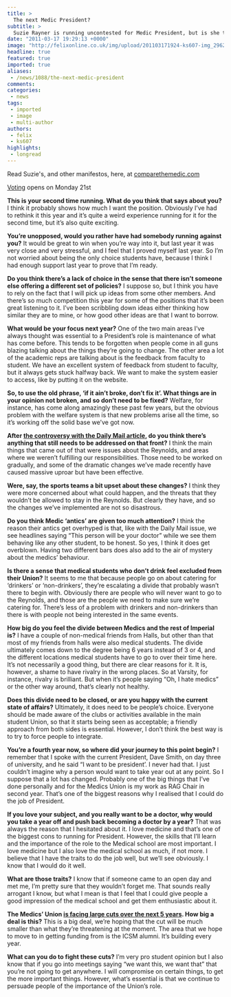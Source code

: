 ```yaml
---
title: >
  The next Medic President?
subtitle: >
  Suzie Rayner is running uncontested for Medic President, but is she the right person for the position?
date: "2011-03-17 19:29:13 +0000"
image: "http://felixonline.co.uk/img/upload/201103171924-ks607-img_2962.jpg"
headline: true
featured: true
imported: true
aliases:
 - /news/1088/the-next-medic-president
comments:
categories:
 - news
tags:
 - imported
 - image
 - multi-author
authors:
 - felix
 - ks607
highlights:
 - longread
---
```


Read Suzie's, and other manifestos, here, at [comparethemedic.com](http://comparethemedic.com)

[Voting](http://www.union.ic.ac.uk/vote) opens on Monday 21st

__This is your second time running. What do you think that says about you?__
 I think it probably shows how much I want the position. Obviously I’ve had to rethink it this year and it’s quite a weird experience running for it for the second time, but it’s also quite exciting.

__You’re unopposed, would you rather have had somebody running against you?__
 It would be great to win when you’re way into it, but last year it was very close and very stressful, and I feel that I proved myself last year. So I’m not worried about being the only choice students have, because I think I had enough support last year to prove that I’m ready.

__Do you think there’s a lack of choice in the sense that there isn’t someone else offering a different set of policies?__
 I suppose so, but I think you have to rely on the fact that I will pick up ideas from some other members. And there’s so much competition this year for some of the positions that it’s been great listening to it. I’ve been scribbling down ideas either thinking how similar they are to mine, or how good other ideas are that I want to borrow.

__What would be your focus next year?__
 One of the two main areas I’ve always thought was essential to a President’s role is maintenance of what has come before. This tends to be forgotten when people come in all guns blazing talking about the things they’re going to change. The other area a lot of the academic reps are talking about is the feedback from faculty to student. We have an excellent system of feedback from student to faculty, but it always gets stuck halfway back. We want to make the system easier to access, like by putting it on the website.

__So, to use the old phrase, ‘if it ain’t broke, don’t fix it’. What things are in your opinion not broken, and so don’t need to be fixed?__
 Welfare, for instance, has come along amazingly these past few years, but the obvious problem with the welfare system is that new problems arise all the time, so it’s working off the solid base we’ve got now.

__After [the controversy with the Daily Mail article](http://felixonline.co.uk/news/593/medical-school-embarrassed-by-controversial-daily-mail-article-/), do you think there’s anything that still needs to be addressed on that front?__
 I think the main things that came out of that were issues about the Reynolds, and areas where we weren’t fulfilling our responsibilities. Those need to be worked on gradually, and some of the dramatic changes we’ve made recently have caused massive uproar but have been effective.

__Were, say, the sports teams a bit upset about these changes?__
 I think they were more concerned about what could happen, and the threats that they wouldn’t be allowed to stay in the Reynolds. But clearly they have, and so the changes we’ve implemented are not so disastrous.

__Do you think Medic ‘antics’ are given too much attention?__
 I think the reason their antics get overhyped is that, like with the Daily Mail issue, we see headlines saying “This person will be your doctor” while we see them behaving like any other student, to be honest. So yes, I think it does get overblown. Having two different bars does also add to the air of mystery about the medics’ behaviour.

__Is there a sense that medical students who don’t drink feel excluded from their Union?__
 It seems to me that because people go on about catering for ‘drinkers’ or ‘non-drinkers’, they’re escalating a divide that probably wasn’t there to begin with. Obviously there are people who will never want to go to the Reynolds, and those are the people we need to make sure we’re catering for. There’s less of a problem with drinkers and non-drinkers than there is with people not being interested in the same events.

__How big do you feel the divide between Medics and the rest of Imperial is?__
 I have a couple of non-medical friends from Halls, but other than that most of my friends from halls were also medical students. The divide ultimately comes down to the degree being 6 years instead of 3 or 4, and the different locations medical students have to go to over their time here. It’s not necessarily a good thing, but there are clear reasons for it. It is, however, a shame to have rivalry in the wrong places. So at Varsity, for instance, rivalry is brilliant. But when it’s people saying “Oh, I hate medics” or the other way around, that’s clearly not healthy.

__Does this divide need to be closed, or are you happy with the current state of affairs?__
 Ultimately, it does need to be people’s choice. Everyone should be made aware of the clubs or activities available in the main student Union, so that it starts being seen as acceptable; a friendly approach from both sides is essential. However, I don’t think the best way is to try to force people to integrate.

__You’re a fourth year now, so where did your journey to this point begin?__
 I remember that I spoke with the current President, Dave Smith, on day three of university, and he said “I want to be president’. I never had that. I just couldn’t imagine why a person would want to take year out at any point. So I suppose that a lot has changed. Probably one of the big things that I’ve done personally and for the Medics Union is my work as RAG Chair in second year. That’s one of the biggest reasons why I realised that I could do the job of President.

__If you love your subject, and you really want to be a doctor, why would you take a year off and push back becoming a doctor by a year?__
 That was always the reason that I hesitated about it. I love medicine and that’s one of the biggest cons to running for President. However, the skills that I’ll learn and the importance of the role to the Medical school are most important. I love medicine but I also love the medical school as much, if not more. I believe that I have the traits to do the job well, but we’ll see obviously. I know that I would do it well.

__What are those traits?__
 I know that if someone came to an open day and met me, I’m pretty sure that they wouldn’t forget me. That sounds really arrogant I know, but what I mean is that I feel that I could give people a good impression of the medical school and get them enthusiastic about it.

__The Medics’ Union [is facing large cuts over the next 5 years](http://felixonline.co.uk/news/1087/medics-union-faces-40000-funding-cut/). How big a deal is this?__
 This is a big deal, we’re hoping that the cut will be much smaller than what they’re threatening at the moment. The area that we hope to move to in getting funding from is the ICSM alumni. It’s building every year.

__What can you do to fight these cuts?__
 I’m very pro student opinion but I also know that if you go into meetings saying “we want this, we want that” that you’re not going to get anywhere. I will compromise on certain things, to get the more important things. However, what’s essential is that we continue to persuade people of the importance of the Union’s role.
